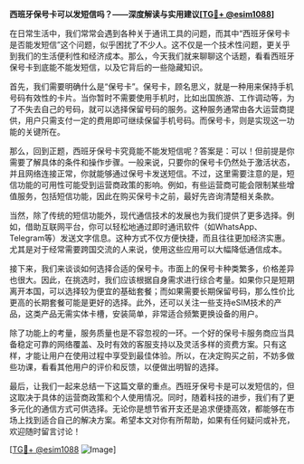 **西班牙保号卡可以发短信吗？——深度解读与实用建议[[TG💪+ @esim1088](https://t.me/s/esim1088)]**

在日常生活中，我们常常会遇到各种关于通讯工具的问题，而其中“西班牙保号卡是否能发短信”这个问题，似乎困扰了不少人。这不仅是一个技术性问题，更关乎到我们的生活便利性和经济成本。那么，今天我们就来聊聊这个话题，看看西班牙保号卡到底能不能发短信，以及它背后的一些隐藏知识。

首先，我们需要明确什么是“保号卡”。保号卡，顾名思义，就是一种用来保持手机号码有效性的卡片。当你暂时不需要使用手机时，比如出国旅游、工作调动等，为了不失去自己的号码，就可以选择保留号码的服务。这种服务通常由各大运营商提供，用户只需支付一定的费用即可继续保留手机号码。而保号卡，则是实现这一功能的关键所在。

那么，回到正题，西班牙保号卡究竟能不能发短信呢？答案是：可以！但前提是你需要了解具体的条件和操作步骤。一般来说，只要你的保号卡仍然处于激活状态，并且网络连接正常，你就能够通过保号卡发送短信。不过，这里需要注意的是，短信功能的可用性可能受到运营商政策的影响。例如，有些运营商可能会限制某些增值服务，包括短信功能，因此在购买保号卡之前，最好先咨询清楚相关条款。

当然，除了传统的短信功能外，现代通信技术的发展也为我们提供了更多选择。例如，借助互联网平台，你可以轻松地通过即时通讯软件（如WhatsApp、Telegram等）发送文字信息。这种方式不仅方便快捷，而且往往更加经济实惠。尤其是对于经常需要跨国交流的人来说，使用这些应用可以大幅降低通信成本。

接下来，我们来谈谈如何选择合适的保号卡。市面上的保号卡种类繁多，价格差异也很大。因此，在挑选时，我们应该根据自身需求进行综合考量。如果你只是短期离开本国，可以选择较为便宜的基础套餐；而如果需要长期保留号码，那么性价比更高的长期套餐可能是更好的选择。此外，还可以关注一些支持eSIM技术的产品，这类产品无需实体卡槽，安装简单，非常适合频繁更换设备的用户。

除了功能上的考量，服务质量也是不容忽视的一环。一个好的保号卡服务商应当具备稳定可靠的网络覆盖、及时有效的客服支持以及灵活多样的资费方案。只有这样，才能让用户在使用过程中享受到最佳体验。所以，在决定购买之前，不妨多做些功课，看看其他用户的评价和反馈，以便做出明智的选择。

最后，让我们一起来总结一下这篇文章的重点。西班牙保号卡是可以发短信的，但这取决于具体的运营商政策和个人使用情况。同时，随着科技的进步，我们有了更多元化的通信方式可供选择。无论你是想节省开支还是追求便捷高效，都能够在市场上找到适合自己的解决方案。希望本文对你有所帮助，如果有任何疑问或补充，欢迎随时留言讨论！

[[TG💪+ @esim1088](https://t.me/s/esim1088) ![Image](https://i.postimg.cc/4NQfJmqS/Snipaste-2025-05-13-00-14-12.png)]